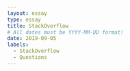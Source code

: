 ```yaml
---
layout: essay
type: essay
title: StackOverflow
# All dates must be YYYY-MM-DD format!
date: 2019-09-05
labels:
  - StackOverflow
  - Questions
---
```

